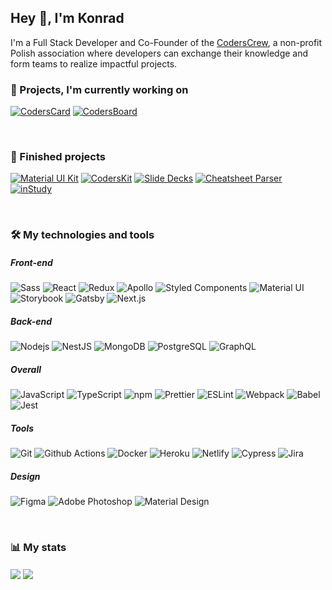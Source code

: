 ## Hey 👋, I'm Konrad

I'm a Full Stack Developer and Co-Founder of the [CodersCrew](https://coderscrew.pl), a non-profit Polish association where developers can exchange their knowledge and form teams to realize impactful projects.

### 🚀 Projects, I'm currently working on
[![CodersCard](https://github-readme-stats.vercel.app/api/pin/?username=CodersCrew&repo=CodersCard)](https://github.com/CodersCrew/CodersCard)
[![CodersBoard](https://github-readme-stats.vercel.app/api/pin/?username=CodersCrew&repo=coders-board)](https://github.com/CodersCrew/coders-board)

<br>

### 🎉 Finished projects
[![Material UI Kit](https://github-readme-stats.vercel.app/api/pin/?username=CodersCrew&repo=material-ui-kit)](https://github.com/CodersCrew/material-ui-kit)
[![CodersKit](https://github-readme-stats.vercel.app/api/pin/?username=CodersCrew&repo=coderskit)](https://github.com/CodersCrew/coderskit)
[![Slide Decks](https://github-readme-stats.vercel.app/api/pin/?username=CodersCrew&repo=slide-decks)](https://github.com/CodersCrew/slide-decks)
[![Cheatsheet Parser](https://github-readme-stats.vercel.app/api/pin/?username=CodersCrew&repo=cheatsheet-parser)](https://github.com/CodersCrew/cheatsheet-parser)
[![inStudy](https://github-readme-stats.vercel.app/api/pin/?username=CodersCrew&repo=inStudy)](https://github.com/CodersCrew/inStudy)

<br>

### 🛠 My technologies and tools

##### Front-end
![Sass](https://img.shields.io/badge/-Sass-CC6699?style=flat-square&logo=sass&logoColor=white)
![React](https://img.shields.io/badge/-React-45b8d8?style=flat-square&logo=react&logoColor=white)
![Redux](https://img.shields.io/badge/-Redux-764ABC?style=flat-square&logo=redux&logoColor=white)
![Apollo](https://img.shields.io/badge/-Apollo%20GraphQL-311C87?style=flat-square&logo=apollo-graphql&logoColor=white)
![Styled Components](https://img.shields.io/badge/-Styled%20Components-DB7093?style=flat-square&logo=styled-components&logoColor=white)
![Material UI](https://img.shields.io/badge/-Material%20UI-0081CB?style=flat-square&logo=material-ui&logoColor=white)
![Storybook](https://img.shields.io/badge/-Storybook-FF4785?style=flat-square&logo=storybook&logoColor=white)
![Gatsby](https://img.shields.io/badge/-Gatsby-663399?style=flat-square&logo=gatsby&logoColor=white)
![Next.js](https://img.shields.io/badge/-Next.js-000000?style=flat-square&logo=next.js&logoColor=white)

##### Back-end
![Nodejs](https://img.shields.io/badge/-Nodejs-43853d?style=flat-square&logo=Node.js&logoColor=white)
![NestJS](https://img.shields.io/badge/-NestJS-ea2845?style=flat-square&logo=nestjs&logoColor=white)
![MongoDB](https://img.shields.io/badge/-MongoDB-13aa52?style=flat-square&logo=mongodb&logoColor=white)
![PostgreSQL](https://img.shields.io/badge/-PostgreSQL-336791?style=flat-square&logo=postgresql&logoColor=white)
![GraphQL](https://img.shields.io/badge/-GraphQL-E10098?style=flat-square&logo=graphql&logoColor=white)

##### Overall
![JavaScript](https://img.shields.io/badge/-JavaScript-F7DF1E?style=flat-square&logo=javascript&logoColor=white)
![TypeScript](https://img.shields.io/badge/-TypeScript-007ACC?style=flat-square&logo=typescript&logoColor=white)
![npm](https://img.shields.io/badge/-NPM-CB3837?style=flat-square&logo=npm&logoColor=white)
![Prettier](https://img.shields.io/badge/-Prettier-F7B93E?style=flat-square&logo=prettier&logoColor=white)
![ESLint](https://img.shields.io/badge/-ESLint-4B32C3?style=flat-square&logo=eslint&logoColor=white)
![Webpack](https://img.shields.io/badge/-Webpack-8DD6F9?style=flat-square&logo=webpack&logoColor=white)
![Babel](https://img.shields.io/badge/-Babel-F9DC3E?style=flat-square&logo=babel&logoColor=white)
![Jest](https://img.shields.io/badge/-Jest-C21325?style=flat-square&logo=jest&logoColor=white)

##### Tools
![Git](https://img.shields.io/badge/-Git-F05032?style=flat-square&logo=git&logoColor=white)
![Github Actions](https://img.shields.io/badge/-Github_Actions-2088FF?style=flat-square&logo=github-actions&logoColor=white)
![Docker](https://img.shields.io/badge/-Docker-46a2f1?style=flat-square&logo=docker&logoColor=white)
![Heroku](https://img.shields.io/badge/-Heroku-430098?style=flat-square&logo=heroku&logoColor=white)
![Netlify](https://img.shields.io/badge/-Netlify-00C7B7?style=flat-square&logo=netlify&logoColor=white)
![Cypress](https://img.shields.io/badge/-Cypress-17202C?style=flat-square&logo=cypress&logoColor=white)
![Jira](https://img.shields.io/badge/-Jira-0052CC?style=flat-square&logo=jira&logoColor=white)

##### Design
![Figma](https://img.shields.io/badge/-Figma-F24E1E?style=flat-square&logo=figma&logoColor=white)
![Adobe Photoshop](https://img.shields.io/badge/-Photoshop-31A8FF?style=flat-square&logo=adobe-photoshop&logoColor=white)
![Material Design](https://img.shields.io/badge/-Material%20Design-757575?style=flat-square&logo=material-design&logoColor=white)

<br>

### 📊 My stats
 
<img align="center" src="https://github-readme-stats.vercel.app/api?username=KonradSzwarc&count_private=true&show_icons=true&include_all_commits=true" />
<img align="center" src="https://github-readme-stats.vercel.app/api/top-langs/?username=KonradSzwarc&hide=TeX&layout=compact" />
